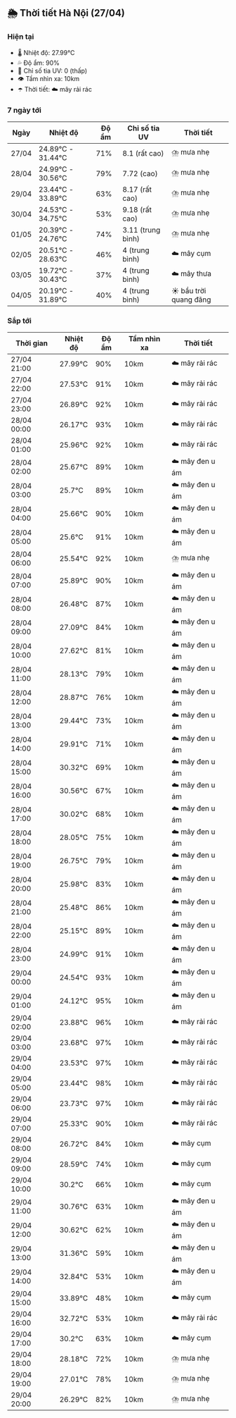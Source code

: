 ## 🌦️ Thời tiết Hà Nội (27/04)

### Hiện tại

- 🌡️ Nhiệt độ: 27.99℃
- 💦 Độ ẩm: 90%
- 🌟 Chỉ số tia UV: 0 (thấp)
- 👁️ Tầm nhìn xa: 10km
- ☂️ Thời tiết: ☁️ mây rải rác

### 7 ngày tới

| Ngày | Nhiệt độ | Độ ẩm | Chỉ số tia UV | Thời tiết |
| --- | --- | --- | --- | --- |
| 27/04 | 24.89℃ - 31.44℃ | 71% | 8.1 (rất cao) | ⛈️ mưa nhẹ |
| 28/04 | 24.99℃ - 30.56℃ | 79% | 7.72 (cao) | ⛈️ mưa nhẹ |
| 29/04 | 23.44℃ - 33.89℃ | 63% | 8.17 (rất cao) | ⛈️ mưa nhẹ |
| 30/04 | 24.53℃ - 34.75℃ | 53% | 9.18 (rất cao) | ⛈️ mưa nhẹ |
| 01/05 | 20.39℃ - 24.76℃ | 74% | 3.11 (trung bình) | ⛈️ mưa nhẹ |
| 02/05 | 20.51℃ - 28.63℃ | 46% | 4 (trung bình) | ☁️ mây cụm |
| 03/05 | 19.72℃ - 30.43℃ | 37% | 4 (trung bình) | ☁️ mây thưa |
| 04/05 | 20.19℃ - 31.89℃ | 40% | 4 (trung bình) | ☀️ bầu trời quang đãng |

### Sắp tới

| Thời gian | Nhiệt độ | Độ ẩm | Tầm nhìn xa | Thời tiết |
| --- | --- | --- | --- | --- |
| 27/04 21:00 | 27.99℃ | 90% | 10km | ☁️ mây rải rác |
| 27/04 22:00 | 27.53℃ | 91% | 10km | ☁️ mây rải rác |
| 27/04 23:00 | 26.89℃ | 92% | 10km | ☁️ mây rải rác |
| 28/04 00:00 | 26.17℃ | 93% | 10km | ☁️ mây rải rác |
| 28/04 01:00 | 25.96℃ | 92% | 10km | ☁️ mây rải rác |
| 28/04 02:00 | 25.67℃ | 89% | 10km | ☁️ mây đen u ám |
| 28/04 03:00 | 25.7℃ | 89% | 10km | ☁️ mây đen u ám |
| 28/04 04:00 | 25.66℃ | 90% | 10km | ☁️ mây đen u ám |
| 28/04 05:00 | 25.6℃ | 91% | 10km | ☁️ mây đen u ám |
| 28/04 06:00 | 25.54℃ | 92% | 10km | ⛈️ mưa nhẹ |
| 28/04 07:00 | 25.89℃ | 90% | 10km | ☁️ mây đen u ám |
| 28/04 08:00 | 26.48℃ | 87% | 10km | ☁️ mây đen u ám |
| 28/04 09:00 | 27.09℃ | 84% | 10km | ☁️ mây đen u ám |
| 28/04 10:00 | 27.62℃ | 81% | 10km | ☁️ mây đen u ám |
| 28/04 11:00 | 28.13℃ | 79% | 10km | ☁️ mây đen u ám |
| 28/04 12:00 | 28.87℃ | 76% | 10km | ☁️ mây đen u ám |
| 28/04 13:00 | 29.44℃ | 73% | 10km | ☁️ mây đen u ám |
| 28/04 14:00 | 29.91℃ | 71% | 10km | ☁️ mây đen u ám |
| 28/04 15:00 | 30.32℃ | 69% | 10km | ☁️ mây đen u ám |
| 28/04 16:00 | 30.56℃ | 67% | 10km | ☁️ mây đen u ám |
| 28/04 17:00 | 30.02℃ | 68% | 10km | ☁️ mây đen u ám |
| 28/04 18:00 | 28.05℃ | 75% | 10km | ☁️ mây đen u ám |
| 28/04 19:00 | 26.75℃ | 79% | 10km | ☁️ mây đen u ám |
| 28/04 20:00 | 25.98℃ | 83% | 10km | ☁️ mây đen u ám |
| 28/04 21:00 | 25.48℃ | 86% | 10km | ☁️ mây đen u ám |
| 28/04 22:00 | 25.15℃ | 89% | 10km | ☁️ mây đen u ám |
| 28/04 23:00 | 24.99℃ | 91% | 10km | ☁️ mây đen u ám |
| 29/04 00:00 | 24.54℃ | 93% | 10km | ☁️ mây đen u ám |
| 29/04 01:00 | 24.12℃ | 95% | 10km | ☁️ mây đen u ám |
| 29/04 02:00 | 23.88℃ | 96% | 10km | ☁️ mây rải rác |
| 29/04 03:00 | 23.68℃ | 97% | 10km | ☁️ mây rải rác |
| 29/04 04:00 | 23.53℃ | 97% | 10km | ☁️ mây rải rác |
| 29/04 05:00 | 23.44℃ | 98% | 10km | ☁️ mây rải rác |
| 29/04 06:00 | 23.73℃ | 97% | 10km | ☁️ mây rải rác |
| 29/04 07:00 | 25.33℃ | 90% | 10km | ☁️ mây rải rác |
| 29/04 08:00 | 26.72℃ | 84% | 10km | ☁️ mây cụm |
| 29/04 09:00 | 28.59℃ | 74% | 10km | ☁️ mây cụm |
| 29/04 10:00 | 30.2℃ | 66% | 10km | ☁️ mây cụm |
| 29/04 11:00 | 30.76℃ | 63% | 10km | ☁️ mây đen u ám |
| 29/04 12:00 | 30.62℃ | 62% | 10km | ☁️ mây đen u ám |
| 29/04 13:00 | 31.36℃ | 59% | 10km | ☁️ mây đen u ám |
| 29/04 14:00 | 32.84℃ | 53% | 10km | ☁️ mây đen u ám |
| 29/04 15:00 | 33.89℃ | 48% | 10km | ☁️ mây cụm |
| 29/04 16:00 | 32.72℃ | 53% | 10km | ☁️ mây rải rác |
| 29/04 17:00 | 30.2℃ | 63% | 10km | ☁️ mây cụm |
| 29/04 18:00 | 28.18℃ | 72% | 10km | ⛈️ mưa nhẹ |
| 29/04 19:00 | 27.01℃ | 78% | 10km | ⛈️ mưa nhẹ |
| 29/04 20:00 | 26.29℃ | 82% | 10km | ⛈️ mưa nhẹ |

